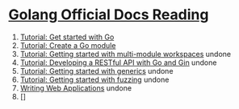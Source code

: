 # [Golang Official Docs Reading](https://golang.google.cn/doc/)
1. [Tutorial: Get started with Go](https://github.com/PengJianMin/GolangOfficialDocsReading/blob/main/Tutorial:%20Get%20started%20with%20Go.md)
2. [Tutorial: Create a Go module](https://github.com/PengJianMin/GolangOfficialDocsReading/blob/main/Tutorial:%20Create%20a%20Go%20module.md)
3. [Tutorial: Getting started with multi-module workspaces](https://golang.google.cn/doc/tutorial/workspaces) undone
4. [Tutorial: Developing a RESTful API with Go and Gin](https://golang.google.cn/doc/tutorial/web-service-gin.html) undone
5. [Tutorial: Getting started with generics](https://golang.google.cn/doc/tutorial/generics.html) undone
6. [Tutorial: Getting started with fuzzing](https://golang.google.cn/doc/tutorial/fuzz.html) undone
7. [Writing Web Applications](https://golang.google.cn/doc/articles/wiki/) undone
8. []

